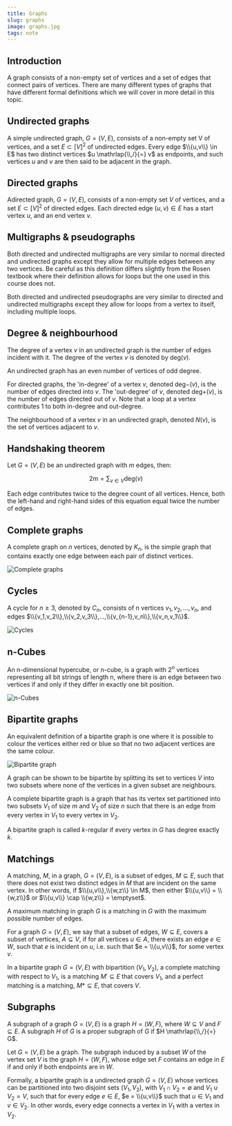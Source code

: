 ```yaml
---
title: Graphs
slug: graphs
image: graphs.jpg
tags: note
---
```


## Introduction

A graph consists of a non-empty set of vertices and a set of edges that connect pairs of vertices. There are many different types of graphs that have different formal definitions which we will cover in more detail in this topic.

## Undirected graphs

A simple undirected graph, $G = (V,E)$, consists of a non-empty set V of vertices, and a set $E \subset [V]^2$ of undirected edges. Every edge $\\{u,v\\} \in E$ has two distinct vertices $u \mathrlap{\\,/}{=} v$ as endpoints, and such vertices $u$ and $v$ are then said to be adjacent in the graph.

## Directed graphs

Adirected graph, $G = (V,E)$, consists of a non-empty set $V$ of vertices, and a set $E \subset [V]^2$ of directed edges. Each directed edge $(u,v) \in E$ has a start vertex $u$, and an end vertex $v$.

## Multigraphs & pseudographs

Both directed and undirected multigraphs are very similar to normal directed and undirected graphs except they allow for multiple edges between any two vertices. Be careful as this definition differs slightly from the Rosen textbook where their definition allows for loops but the one used in this course does not.

Both directed and undirected pseudographs are very similar to directed and undirected multigraphs except they allow for loops from a vertex to itself, including multiple loops.

## Degree & neighbourhood

The degree of a vertex $v$ in an undirected graph is the number of edges incident with it. The degree of the vertex $v$ is denoted by $\text{deg}(v)$.

An undirected graph has an even number of vertices of odd degree.

For directed graphs, the 'in-degree' of a vertex $v$, denoted $\text{deg−}(v)$, is the number of edges directed into $v$. The 'out-degree' of $v$, denoted $\text{deg+}(v)$, is the number of edges directed out of $v$. Note that a loop at a vertex contributes 1 to both in-degree and out-degree.

The neighbourhood of a vertex $v$ in an undirected graph, denoted $N(v)$, is the set of vertices adjacent to $v$.

## Handshaking theorem

Let $G = (V,E)$ be an undirected graph with $m$ edges, then:

$$2m = \displaystyle\sum_{v \in V} \text{deg}(v)$$

Each edge contributes twice to the degree count of all vertices. Hence, both the left-hand and right-hand sides of this equation equal twice the number of edges.

## Complete graphs

A complete graph on $n$ vertices, denoted by $K_n$, is the simple graph that contains exactly one edge between each pair of distinct vertices.

![Complete graphs](/img/complete-graphs.svg)

## Cycles

A cycle for $n \ge 3$, denoted by $C_n$, consists of n vertices $v_1,v_2,...,v_n$, and edges $\\{v_1,v_2\\},\\{v_2,v_3\\},...,\\{v_{n-1},v_n\\},\\{v_n,v_1\\}$.

<!-- This definition needs some work -->

![Cycles](/img/cycles.svg)

## n-Cubes

An n-dimensional hypercube, or n-cube, is a graph with $2^n$ vertices representing all bit strings of length n, where there is an edge between two vertices if and only if they differ in exactly one bit position.

![n-Cubes](/img/n-cubes.svg)

<!-- There is more info on this in the textbook -->

## Bipartite graphs

An equivalent definition of a bipartite graph is one where it is possible to colour the vertices either red or blue so that no two adjacent vertices are the same colour.

![Bipartite graph](/img/bipartite-graph.svg)

A graph can be shown to be bipartite by splitting its set to vertices $V$ into two subsets where none of the vertices in a given subset are neighbours.

A complete bipartite graph is a graph that has its vertex set partitioned into two subsets $V_1$ of size $m$ and $V_2$ of size $n$ such that there is an edge from every vertex in $V_1$ to every vertex in $V_2$.

<!-- Diagram -->

A bipartite graph is called $k$-regular if every vertex in $G$ has degree exactly $k$.

## Matchings

A matching, $M$, in a graph, $G = (V,E)$, is a subset of edges, $M \subseteq E$, such that there does not exist two distinct edges in $M$ that are incident on the same vertex. In other words, if $\\{u,v\\},\\{w,z\\} \in M$, then either $\\{u,v\\} = \\{w,z\\}$ or $\\{u,v\\} \cap \\{w,z\\} = \emptyset$.

A maximum matching in graph $G$ is a matching in $G$ with the maximum possible number of edges.

For a graph $G = (V,E)$, we say that a subset of edges, $W \subseteq E$, covers a subset of vertices, $A \subseteq V$, if for all vertices $u \in A$, there exists an edge $e \in W$, such that $e$ is incident on $u$, i.e. such that $e = \\{u,v\\}$, for some vertex $v$.

In a bipartite graph $G = (V,E)$ with bipartition $(V_1,V_2)$, a complete matching with respect to $V_1$, is a matching $M' \subseteq E$ that covers $V_1$, and a perfect matching is a matching, $M* \subseteq E$, that covers $V$.

<!-- There is more on this after Hall's -->

## Subgraphs

A subgraph of a graph $G = (V,E)$ is a graph $H = (W,F)$, where $W \subseteq V$ and $F \subseteq E$. A subgraph $H$ of $G$ is a proper subgraph of $G$ if $H \mathrlap{\\,/}{=} G$.

<!-- Diagram -->

Let $G = (V,E)$ be a graph. The subgraph induced by a subset $W$ of the vertex set $V$ is the graph $H = (W,F)$, whose edge set $F$ contains an edge in $E$ if and only if both endpoints are in $W$.

Formally, a bipartite graph is a undirected graph $G = (V,E)$ whose vertices can be partitioned into two disjoint sets $(V_1,V_2)$, with $V_1 \cap V_2 = \emptyset$ and $V_1 \cup V_2 = V$, such that for every edge $e \in E$, $e = \\{u,v\\}$ such that $u \in V_1$ and $v \in V_2$. In other words, every edge connects a vertex in $V_1$ with a vertex in $V_2$.
